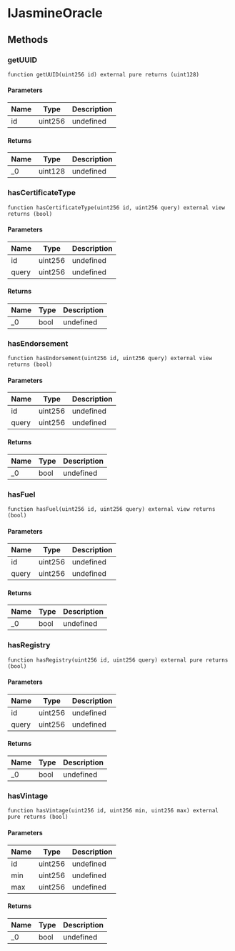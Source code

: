 # IJasmineOracle









## Methods

### getUUID

```solidity
function getUUID(uint256 id) external pure returns (uint128)
```





#### Parameters

| Name | Type | Description |
|---|---|---|
| id | uint256 | undefined |

#### Returns

| Name | Type | Description |
|---|---|---|
| _0 | uint128 | undefined |

### hasCertificateType

```solidity
function hasCertificateType(uint256 id, uint256 query) external view returns (bool)
```





#### Parameters

| Name | Type | Description |
|---|---|---|
| id | uint256 | undefined |
| query | uint256 | undefined |

#### Returns

| Name | Type | Description |
|---|---|---|
| _0 | bool | undefined |

### hasEndorsement

```solidity
function hasEndorsement(uint256 id, uint256 query) external view returns (bool)
```





#### Parameters

| Name | Type | Description |
|---|---|---|
| id | uint256 | undefined |
| query | uint256 | undefined |

#### Returns

| Name | Type | Description |
|---|---|---|
| _0 | bool | undefined |

### hasFuel

```solidity
function hasFuel(uint256 id, uint256 query) external view returns (bool)
```





#### Parameters

| Name | Type | Description |
|---|---|---|
| id | uint256 | undefined |
| query | uint256 | undefined |

#### Returns

| Name | Type | Description |
|---|---|---|
| _0 | bool | undefined |

### hasRegistry

```solidity
function hasRegistry(uint256 id, uint256 query) external pure returns (bool)
```





#### Parameters

| Name | Type | Description |
|---|---|---|
| id | uint256 | undefined |
| query | uint256 | undefined |

#### Returns

| Name | Type | Description |
|---|---|---|
| _0 | bool | undefined |

### hasVintage

```solidity
function hasVintage(uint256 id, uint256 min, uint256 max) external pure returns (bool)
```





#### Parameters

| Name | Type | Description |
|---|---|---|
| id | uint256 | undefined |
| min | uint256 | undefined |
| max | uint256 | undefined |

#### Returns

| Name | Type | Description |
|---|---|---|
| _0 | bool | undefined |




